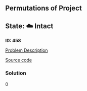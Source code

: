 ## Permutations of Project

## State: :cloud: **Intact**

**ID: 458**

[Problem Description](https://projecteuler.net/problem=458)

[Source code](main.cpp)

### Solution
0
